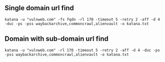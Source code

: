 ## Single domain url find
```
katana -u "vulnweb.com" -fs fqdn -rl 170 -timeout 5 -retry 2 -aff -d 4 -duc -ps -pss waybackarchive,commoncrawl,alienvault -o katana.txt
```
## Domain with sub-domain url find
```
katana -u "vulnweb.com" -rl 170 -timeout 5 -retry 2 -aff -d 4 -duc -ps -pss waybackarchive,commoncrawl,alienvault -o katana.txt
```
